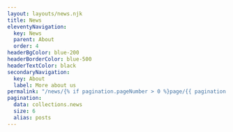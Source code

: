 ```yaml
---
layout: layouts/news.njk
title: News
eleventyNavigation:
  key: News
  parent: About
  order: 4
headerBgColor: blue-200
headerBorderColor: blue-500
headerTextColor: black
secondaryNavigation:
  key: About
  label: More about us
permalink: "/news/{% if pagination.pageNumber > 0 %}page/{{ pagination.pageNumber + 1 }}/{% endif %}"
pagination:
  data: collections.news
  size: 6
  alias: posts
---
```

